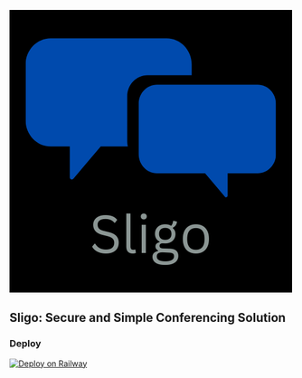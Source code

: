 
![firstlogo](sligo_new.png)

## Sligo: Secure and Simple Conferencing Solution
### Deploy
[![Deploy on Railway](https://railway.app/button.svg)](https://railway.app/new/template/UFd2lq?referralCode=cRqkEQ)